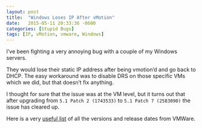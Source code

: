 ```yaml
---
layout: post
title:  "Windows Loses IP After vMotion"
date:   2015-05-11 20:33:36 -0600
categories: [Stupid Bugs]
tags: [IP, vMotion, vmware, Windows]
---
```


I’ve been fighting a very annoying bug with a couple of my Windows servers.

They would lose their static IP address after being vmotion’d and go back to DHCP. The easy workaround was to disable DRS on those specific VMs which we did, but that doesn’t fix anything.

I thought for sure that the issue was at the VM level, but it turns out that after upgrading from `5.1 Patch 2 (1743533)` to `5.1 Patch 7 (2583090)` the issue has cleared up.

Here is a very [useful list](http://kb.vmware.com/selfservice/microsites/search.do?language=en_US&cmd=displayKC&externalId=1014508#ESX) of all the versions and release dates from VMWare.
